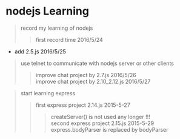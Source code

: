 nodejs Learning
================

>record my learning of nodejs
>>first record time 2016/5/24

* add 2.5.js 2016/5/25<br>


>use telnet to communicate with nodejs server or other clients
>>improve chat project by 2.7.js 2016/5/26<br>
>>improve chat project by 2.10_2.12.js 2016/5/27<br>

>start learning express<br>
>>first express project 2.14.js 2015-5-27<br>
>>>createServer() is not used any longer !!!<br>
>>second express project 2.15.js 2015-5-29<br>
>>>express.bodyParser is replaced by bodyParser
